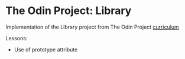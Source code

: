 # The Odin Project: Library

Implementation of the Library project from The Odin Project [curriculum](https://www.theodinproject.com/)


Lessons:
- Use of prototype attribute